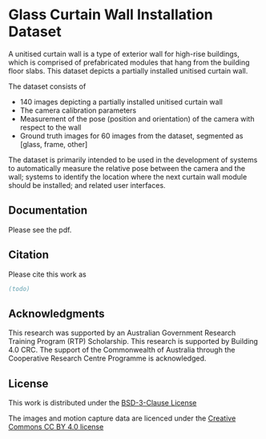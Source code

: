 # Glass Curtain Wall Installation Dataset
A unitised curtain wall is a type of exterior wall for high-rise buildings, which is comprised of prefabricated modules that hang from the building floor slabs. This dataset depicts a partially installed unitised curtain wall.

The dataset consists of
- 140 images depicting a partially installed unitised curtain wall
- The camera calibration parameters
- Measurement of the pose (position and orientation) of the camera with respect to the wall
- Ground truth images for 60 images from the dataset, segmented as [glass, frame, other]

The dataset is primarily intended to be used in the development of systems to automatically measure the relative pose between the camera and the wall; systems to identify the location where the next curtain wall module should be installed; and related user interfaces.

## Documentation
Please see the pdf.

## Citation
Please cite this work as
```bibtex
(todo)
```

## Acknowledgments
This research was supported by an Australian Government Research Training Program (RTP) Scholarship. This research is supported by Building 4.0 CRC. The support of the Commonwealth of Australia through the Cooperative Research Centre Programme is acknowledged.

## License
This work is distributed under the [BSD-3-Clause License](./LICENSE.txt)

The images and motion capture data are licenced under the [Creative Commons CC BY 4.0 license](https://creativecommons.org/licenses/by/4.0/)
